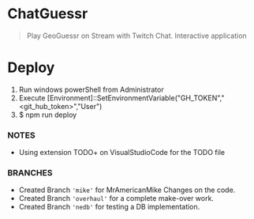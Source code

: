 # ChatGuessr

> Play GeoGuessr on Stream with Twitch Chat. Interactive application

# Deploy

1. Run windows powerShell from Administrator
2. Execute [Environment]::SetEnvironmentVariable("GH_TOKEN","<git_hub_token>","User")
3. \$ npm run deploy

### NOTES

-   Using extension TODO+ on VisualStudioCode for the TODO file

### BRANCHES

-   Created Branch `'mike'` for MrAmericanMike Changes on the code.
-   Created Branch `'overhaul'` for a complete make-over work.
-   Created Branch `'nedb'` for testing a DB implementation.
